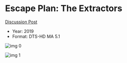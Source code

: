 # Escape Plan: The Extractors

[Discussion Post](https://www.avsforum.com/threads/bass-eq-for-filtered-movies.2995212/post-58253164)

* Year: 2019
* Format: DTS-HD MA 5.1

![img 0](https://i.imgur.com/DSqIbof.jpg)

![img 1](https://i.imgur.com/4NsaCjS.png)

